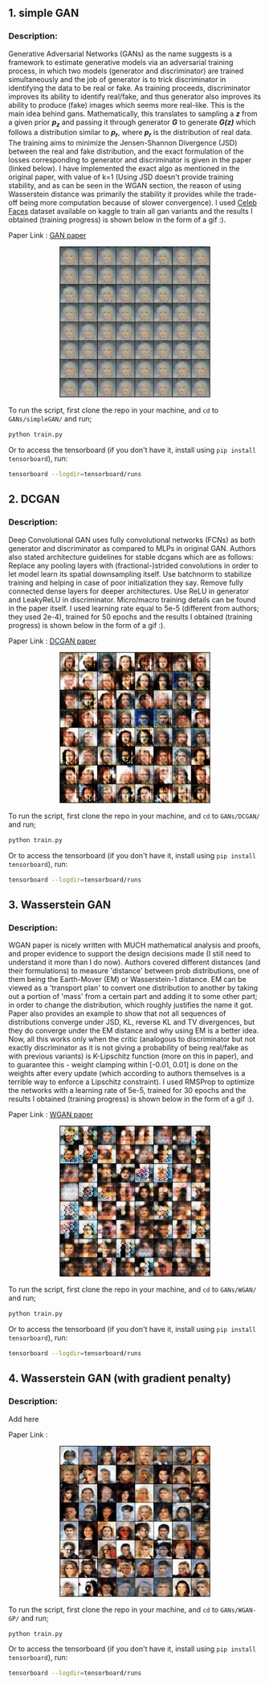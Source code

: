 ## 1. simple GAN
### Description:
Generative Adversarial Networks (GANs) as the name suggests is a framework to estimate generative models via an adversarial training process, in which two models (generator and discriminator) are trained simultaneously and the job of generator is to trick discriminator in identifying the data to be real or fake. As training proceeds, discriminator improves its ability to identify real/fake, and thus generator also improves its ability to produce (fake) images which seems more real-like. This is the main idea behind gans. Mathematically, this translates to sampling a **_z_** from a given prior **_p<sub>z</sub>_** and passing it through generator **_G_** to generate **_G(z)_** which follows a distribution similar to **_p<sub>r</sub>_**, where **_p<sub>r</sub>_** is the distribution of real data. The training aims to minimize the Jensen-Shannon Divergence (JSD) between the real and fake distribution, and the exact formulation of the losses corresponding to generator and discriminator is given in the paper (linked below). I have implemented the exact algo as mentioned in the original paper, with value of k=1 (Using JSD doesn't provide training stability, and as can be seen in the WGAN section, the reason of using Wasserstein distance was primarily the stability it provides while the trade-off being more computation because of slower convergence). I used [Celeb Faces](https://www.kaggle.com/datasets/farzadnekouei/50k-celebrity-faces-image-dataset?resource=download) dataset available on kaggle to train all gan variants and the results I obtained (training progress) is shown below in the form of a gif :).

Paper Link : [GAN paper](https://arxiv.org/abs/1406.2661)

<p align="center">
<img src="../assets/gif_simple_gan.gif" width="300"/>
</p>

To run the script, first clone the repo in your machine, and ``cd`` to ``GANs/simpleGAN/`` and run;
```sh
python train.py
```
Or to access the tensorboard (if you don't have it, install using ``pip install tensorboard``), run:
```sh
tensorboard --logdir=tensorboard/runs
```

## 2. DCGAN
### Description:
Deep Convolutional GAN uses fully convolutional networks (FCNs) as both generator and discriminator as compared to MLPs in original GAN. Authors also stated architecture guidelines for stable dcgans which are as follows: Replace any pooling layers with (fractional-)strided convolutions in order to let model learn its spatial downsampling itself. Use batchnorm to stabilize training and helping in case of poor initialization they say. Remove fully connected dense layers for deeper architectures. Use ReLU in generator and LeakyReLU in discriminator. Micro/macro training details can be found in the paper itself. I used learning rate equal to 5e-5 (different from authors; they used 2e-4), trained for 50 epochs and the results I obtained (training progress) is shown below in the form of a gif :).
 
Paper Link : [DCGAN paper](https://arxiv.org/abs/1511.06434)
<p align="center">
<img src="../assets/gif_dcgan.gif" width="300"/>
</p>

To run the script, first clone the repo in your machine, and ``cd`` to ``GANs/DCGAN/`` and run;
```sh
python train.py
```
Or to access the tensorboard (if you don't have it, install using ``pip install tensorboard``), run:
```sh
tensorboard --logdir=tensorboard/runs
```

## 3. Wasserstein GAN
### Description:
WGAN paper is nicely written with MUCH mathematical analysis and proofs, and proper evidence to support the design decisions made (I still need to understand it more than I do now). Authors covered different distances (and their formulations) to measure 'distance' between prob distributions, one of them being the Earth-Mover (EM) or Wasserstein-1 distance. EM can be viewed as a 'transport plan' to convert one distribution to another by taking out a portion of 'mass' from a certain part and adding it to some other part; in order to change the distribution, which roughly justifies the name it got. Paper also provides an example to show that not all sequences of distributions converge under JSD, KL, reverse KL and TV divergences, but they do converge under the EM distance and why using EM is a better idea. Now, all this works only when the critic (analogous to discriminator but not exactly discriminator as it is not giving a probability of being real/fake as with previous variants) is K-Lipschitz function (more on this in paper), and to guarantee this - weight clamping within [-0.01, 0.01] is done on the weights after every update (which according to authors themselves is a terrible way to enforce a Lipschitz constraint). I used RMSProp to optimize the networks with a learning rate of 5e-5, trained for 30 epochs and the results I obtained (training progress) is shown below in the form of a gif :).

Paper Link : [WGAN paper](https://arxiv.org/abs/1701.07875)

<p align="center">
<img src="../assets/gif_wgan.gif" width="300"/>
</p>

To run the script, first clone the repo in your machine, and ``cd`` to ``GANs/WGAN/`` and run;
```sh
python train.py
```
Or to access the tensorboard (if you don't have it, install using ``pip install tensorboard``), run:
```sh
tensorboard --logdir=tensorboard/runs
```

## 4. Wasserstein GAN (with gradient penalty)
### Description:
Add here

Paper Link : []()

<p align="center">
<img src="../assets/gif_wgan_gp.gif" width="300"/>
</p>

To run the script, first clone the repo in your machine, and ``cd`` to ``GANs/WGAN-GP/`` and run;
```sh
python train.py
```
Or to access the tensorboard (if you don't have it, install using ``pip install tensorboard``), run:
```sh
tensorboard --logdir=tensorboard/runs
```
